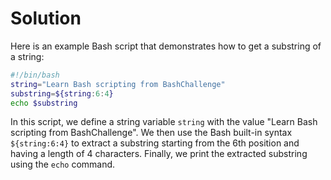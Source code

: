 # Solution

Here is an example Bash script that demonstrates how to get a substring of a string:

```bash
#!/bin/bash
string="Learn Bash scripting from BashChallenge"
substring=${string:6:4}
echo $substring
```

In this script, we define a string variable `string` with the value "Learn Bash scripting from BashChallenge". We then use the Bash built-in syntax `${string:6:4}` to extract a substring starting from the 6th position and having a length of 4 characters. Finally, we print the extracted substring using the `echo` command.
